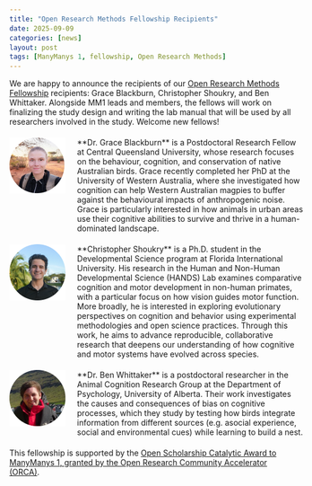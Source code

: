 ```yaml
---
title: "Open Research Methods Fellowship Recipients"
date: 2025-09-09
categories: [news]
layout: post
tags: [ManyManys 1, fellowship, Open Research Methods]
---
```


We are happy to announce the recipients of our [Open Research Methods Fellowship](https://manymanys.github.io/2025-07-14-mm1-fellowship-open-research-methods/) recipients: Grace Blackburn, Christopher Shoukry, and Ben Whittaker. Alongside MM1 leads and members, the fellows will work on finalizing the study design and writing the lab manual that will be used by all researchers involved in the study. Welcome new fellows!


<div style="display: flex; align-items: flex-start; gap: 20px; border: none; margin: 20px 0;">
  <div style="flex: 0 0 20%;">
<img src="https://github.com/manymanys/manymanys.github.io/blob/master/assets/img/grace_blackburn.PNG?raw=true" alt="Grace Blackburn" style="max-width: 100px; height: auto;"> </div>
  <div style="flex: 0 0 80%;">
  **Dr. Grace Blackburn** is a Postdoctoral Research Fellow at Central Queensland University, whose research focuses on the behaviour, cognition, and conservation of native Australian birds. Grace recently completed her PhD at the University of Western Australia, where she investigated how cognition can help Western Australian magpies to buffer against the behavioural impacts of anthropogenic noise. Grace is particularly interested in how animals in urban areas use their cognitive abilities to survive and thrive in a human-dominated landscape.
  </div>
</div>

<div style="display: flex; align-items: flex-start; gap: 20px; border: none; margin: 20px 0;">
  <div style="flex: 0 0 20%;">
<img src="https://github.com/manymanys/manymanys.github.io/blob/master/assets/img/christopher_shoukry.PNG?raw=true" alt="Grace Blackburn" style="max-width: 100px; height: auto;"> </div>
  <div style="flex: 0 0 80%;">
  **Christopher Shoukry** is a Ph.D. student in the Developmental Science program at Florida International University. His research in the Human and Non-Human Developmental Science (HANDS) Lab examines comparative cognition and motor development in non-human primates, with a particular focus on how vision guides motor function. More broadly, he is interested in exploring evolutionary perspectives on cognition and behavior using experimental methodologies and open science practices. Through this work, he aims to advance reproducible, collaborative research that deepens our understanding of how cognitive and motor systems have evolved across species.
  </div>
</div>

<div style="display: flex; align-items: flex-start; gap: 20px; border: none; margin: 20px 0;">
  <div style="flex: 0 0 20%;">
<img src="https://github.com/manymanys/manymanys.github.io/blob/master/assets/img/ben_whittaker.PNG?raw=true" alt="Grace Blackburn" style="max-width: 100px; height: auto;"> </div>
  <div style="flex: 0 0 80%;">
  **Dr. Ben Whittaker** is a postdoctoral researcher in the Animal Cognition Research Group at the Department of Psychology, University of Alberta. Their work investigates the causes and consequences of bias on cognitive processes, which they study by testing how birds integrate information from different sources (e.g. asocial experience, social and environmental cues) while learning to build a nest.
  </div>
</div>

This fellowship is supported by the [Open Scholarship Catalytic Award to ManyManys 1, granted by the Open Research Community Accelerator (ORCA)](https://manymanys.github.io/2025-07-10-orca-award/).
